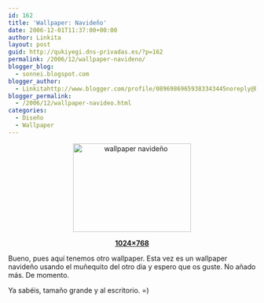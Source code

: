 ```yaml
---
id: 162
title: 'Wallpaper: Navideño'
date: 2006-12-01T11:37:00+00:00
author: Linkita
layout: post
guid: http://qukiyegi.dns-privadas.es/?p=162
permalink: /2006/12/wallpaper-navideno/
blogger_blog:
  - sonnei.blogspot.com
blogger_author:
  - Linkitahttp://www.blogger.com/profile/08969869659383343445noreply@blogger.com
blogger_permalink:
  - /2006/12/wallpaper-navideo.html
categories:
  - Diseño
  - Wallpaper
---
```

<p align="center">
  <a href="http://www.flickr.com/photos/linkita/311011203/"><img height="180" alt="wallpaper navideño" src="http://static.flickr.com/121/311011203_1eb30b1822_m.jpg" width="240" border="0" /></a>
</p>

<p align="center">
  <a href="http://static.flickr.com/121/311011203_1eb30b1822_o.jpg"><strong>1024&#215;768</strong></a>
</p>

Bueno, pues aquí tenemos otro wallpaper. Esta vez es un wallpaper navideño usando el muñequito del otro dia y espero que os guste. No añado más. De momento.

Ya sabéis, tamaño grande y al escritorio. =)